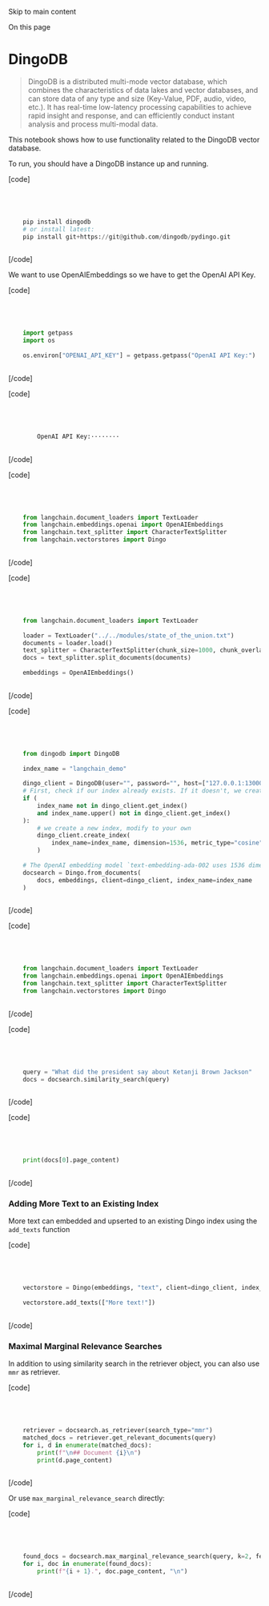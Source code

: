 

Skip to main content

On this page

# DingoDB

> DingoDB is a distributed multi-mode vector database, which combines the characteristics of data lakes and vector databases, and can store data of any type and size (Key-Value, PDF, audio, video,
> etc.). It has real-time low-latency processing capabilities to achieve rapid insight and response, and can efficiently conduct instant analysis and process multi-modal data.

This notebook shows how to use functionality related to the DingoDB vector database.

To run, you should have a DingoDB instance up and running.

[code]
```python




    pip install dingodb  
    # or install latest:  
    pip install git+https://git@github.com/dingodb/pydingo.git  
    


```
[/code]


We want to use OpenAIEmbeddings so we have to get the OpenAI API Key.

[code]
```python




    import getpass  
    import os  
      
    os.environ["OPENAI_API_KEY"] = getpass.getpass("OpenAI API Key:")  
    


```
[/code]


[code]
```python




        OpenAI API Key:········  
    


```
[/code]


[code]
```python




    from langchain.document_loaders import TextLoader  
    from langchain.embeddings.openai import OpenAIEmbeddings  
    from langchain.text_splitter import CharacterTextSplitter  
    from langchain.vectorstores import Dingo  
    


```
[/code]


[code]
```python




    from langchain.document_loaders import TextLoader  
      
    loader = TextLoader("../../modules/state_of_the_union.txt")  
    documents = loader.load()  
    text_splitter = CharacterTextSplitter(chunk_size=1000, chunk_overlap=0)  
    docs = text_splitter.split_documents(documents)  
      
    embeddings = OpenAIEmbeddings()  
    


```
[/code]


[code]
```python




    from dingodb import DingoDB  
      
    index_name = "langchain_demo"  
      
    dingo_client = DingoDB(user="", password="", host=["127.0.0.1:13000"])  
    # First, check if our index already exists. If it doesn't, we create it  
    if (  
        index_name not in dingo_client.get_index()  
        and index_name.upper() not in dingo_client.get_index()  
    ):  
        # we create a new index, modify to your own  
        dingo_client.create_index(  
            index_name=index_name, dimension=1536, metric_type="cosine", auto_id=False  
        )  
      
    # The OpenAI embedding model `text-embedding-ada-002 uses 1536 dimensions`  
    docsearch = Dingo.from_documents(  
        docs, embeddings, client=dingo_client, index_name=index_name  
    )  
    


```
[/code]


[code]
```python




    from langchain.document_loaders import TextLoader  
    from langchain.embeddings.openai import OpenAIEmbeddings  
    from langchain.text_splitter import CharacterTextSplitter  
    from langchain.vectorstores import Dingo  
    


```
[/code]


[code]
```python




    query = "What did the president say about Ketanji Brown Jackson"  
    docs = docsearch.similarity_search(query)  
    


```
[/code]


[code]
```python




    print(docs[0].page_content)  
    


```
[/code]


### Adding More Text to an Existing Index​

More text can embedded and upserted to an existing Dingo index using the `add_texts` function

[code]
```python




    vectorstore = Dingo(embeddings, "text", client=dingo_client, index_name=index_name)  
      
    vectorstore.add_texts(["More text!"])  
    


```
[/code]


### Maximal Marginal Relevance Searches​

In addition to using similarity search in the retriever object, you can also use `mmr` as retriever.

[code]
```python




    retriever = docsearch.as_retriever(search_type="mmr")  
    matched_docs = retriever.get_relevant_documents(query)  
    for i, d in enumerate(matched_docs):  
        print(f"\n## Document {i}\n")  
        print(d.page_content)  
    


```
[/code]


Or use `max_marginal_relevance_search` directly:

[code]
```python




    found_docs = docsearch.max_marginal_relevance_search(query, k=2, fetch_k=10)  
    for i, doc in enumerate(found_docs):  
        print(f"{i + 1}.", doc.page_content, "\n")  
    


```
[/code]


